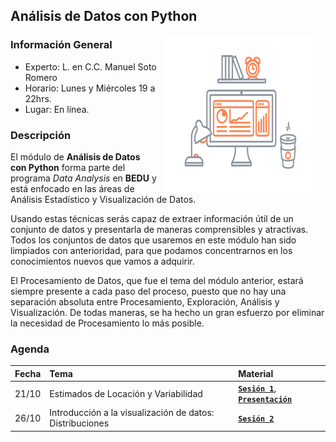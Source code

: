 ## Análisis de Datos con Python

<img src="imagenes/image.gif" align="right" height="250" width="250" hspace="10">

### Información General

- Experto: L. en C.C. Manuel Soto Romero
- Horario: Lunes y Miércoles 19 a 22hrs.
- Lugar:   En línea.

### Descripción

El módulo de __Análisis de Datos con Python__ forma parte del programa *Data Analysis* en __BEDU__ y está enfocado en las áreas de Análisis Estadístico y Visualización de Datos. 

Usando estas técnicas serás capaz de extraer información útil de un conjunto de datos y presentarla de maneras comprensibles y atractivas. Todos los conjuntos de datos que usaremos en este módulo han sido limpiados con anterioridad, para que podamos concentrarnos en los conocimientos nuevos que vamos a adquirir. 

El Procesamiento de Datos, que fue el tema del módulo anterior, estará siempre presente a cada paso del proceso, puesto que no hay una separación absoluta entre Procesamiento, Exploración, Análisis y Visualización. De todas maneras, se ha hecho un gran esfuerzo por eliminar la necesidad de Procesamiento lo más posible.

### Agenda

Fecha | Tema                                 | Material |
------| :------------------------------------| :------- |
21/10 | Estimados de Locación y Variabilidad | [**`Sesión 1`**](sesion01/README.md), [**`Presentación`**](presentaciones/adpp01.pdf) |
26/10 | Introducción a la visualización de datos: Distribuciones | [**`Sesión 2`**](sesion02/README.md)
